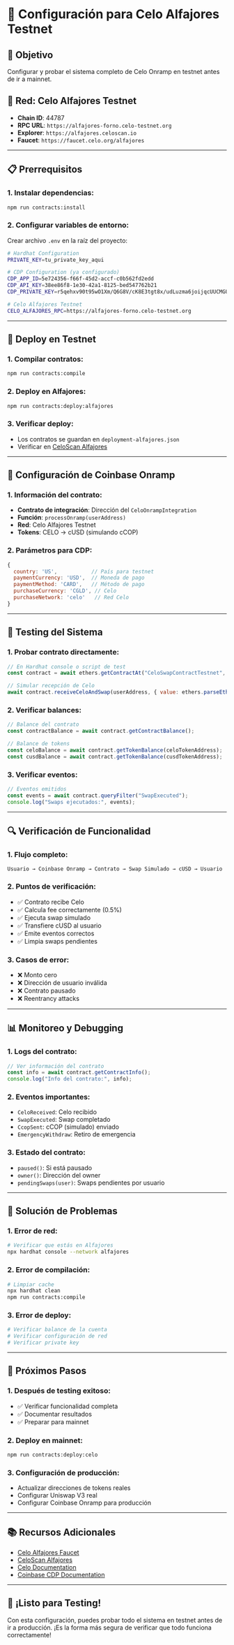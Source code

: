 # 🧪 Configuración para Celo Alfajores Testnet

## 🎯 **Objetivo**
Configurar y probar el sistema completo de Celo Onramp en testnet antes de ir a mainnet.

## 🌿 **Red: Celo Alfajores Testnet**
- **Chain ID**: 44787
- **RPC URL**: `https://alfajores-forno.celo-testnet.org`
- **Explorer**: `https://alfajores.celoscan.io`
- **Faucet**: `https://faucet.celo.org/alfajores`

---

## 📋 **Prerrequisitos**

### **1. Instalar dependencias:**
```bash
npm run contracts:install
```

### **2. Configurar variables de entorno:**
Crear archivo `.env` en la raíz del proyecto:
```bash
# Hardhat Configuration
PRIVATE_KEY=tu_private_key_aqui

# CDP Configuration (ya configurado)
CDP_APP_ID=5e724356-f66f-45d2-accf-c0b562fd2edd
CDP_API_KEY=38ee86f8-1e30-42a1-8125-bed547762b21
CDP_PRIVATE_KEY=r5qehxv90t95wO1Xm/Q6G8V/cK8E3tgt8x/udLuzma6joijqcUUCMGU1OMi9++0IJZor+7KI8Cg==

# Celo Alfajores Testnet
CELO_ALFAJORES_RPC=https://alfajores-forno.celo-testnet.org
```

---

## 🚀 **Deploy en Testnet**

### **1. Compilar contratos:**
```bash
npm run contracts:compile
```

### **2. Deploy en Alfajores:**
```bash
npm run contracts:deploy:alfajores
```

### **3. Verificar deploy:**
- Los contratos se guardan en `deployment-alfajores.json`
- Verificar en [CeloScan Alfajores](https://alfajores.celoscan.io)

---

## 🔧 **Configuración de Coinbase Onramp**

### **1. Información del contrato:**
- **Contrato de integración**: Dirección del `CeloOnrampIntegration`
- **Función**: `processOnramp(userAddress)`
- **Red**: Celo Alfajores Testnet
- **Tokens**: CELO → cUSD (simulando cCOP)

### **2. Parámetros para CDP:**
```javascript
{
  country: 'US',           // País para testnet
  paymentCurrency: 'USD',  // Moneda de pago
  paymentMethod: 'CARD',   // Método de pago
  purchaseCurrency: 'CGLD', // Celo
  purchaseNetwork: 'celo'   // Red Celo
}
```

---

## 🧪 **Testing del Sistema**

### **1. Probar contrato directamente:**
```javascript
// En Hardhat console o script de test
const contract = await ethers.getContractAt("CeloSwapContractTestnet", contractAddress);

// Simular recepción de Celo
await contract.receiveCeloAndSwap(userAddress, { value: ethers.parseEther("1.0") });
```

### **2. Verificar balances:**
```javascript
// Balance del contrato
const contractBalance = await contract.getContractBalance();

// Balance de tokens
const celoBalance = await contract.getTokenBalance(celoTokenAddress);
const cusdBalance = await contract.getTokenBalance(cusdTokenAddress);
```

### **3. Verificar eventos:**
```javascript
// Eventos emitidos
const events = await contract.queryFilter("SwapExecuted");
console.log("Swaps ejecutados:", events);
```

---

## 🔍 **Verificación de Funcionalidad**

### **1. Flujo completo:**
```
Usuario → Coinbase Onramp → Contrato → Swap Simulado → cUSD → Usuario
```

### **2. Puntos de verificación:**
- ✅ Contrato recibe Celo
- ✅ Calcula fee correctamente (0.5%)
- ✅ Ejecuta swap simulado
- ✅ Transfiere cUSD al usuario
- ✅ Emite eventos correctos
- ✅ Limpia swaps pendientes

### **3. Casos de error:**
- ❌ Monto cero
- ❌ Dirección de usuario inválida
- ❌ Contrato pausado
- ❌ Reentrancy attacks

---

## 📊 **Monitoreo y Debugging**

### **1. Logs del contrato:**
```javascript
// Ver información del contrato
const info = await contract.getContractInfo();
console.log("Info del contrato:", info);
```

### **2. Eventos importantes:**
- `CeloReceived`: Celo recibido
- `SwapExecuted`: Swap completado
- `CcopSent`: cCOP (simulado) enviado
- `EmergencyWithdraw`: Retiro de emergencia

### **3. Estado del contrato:**
- `paused()`: Si está pausado
- `owner()`: Dirección del owner
- `pendingSwaps(user)`: Swaps pendientes por usuario

---

## 🚨 **Solución de Problemas**

### **1. Error de red:**
```bash
# Verificar que estás en Alfajores
npx hardhat console --network alfajores
```

### **2. Error de compilación:**
```bash
# Limpiar cache
npx hardhat clean
npm run contracts:compile
```

### **3. Error de deploy:**
```bash
# Verificar balance de la cuenta
# Verificar configuración de red
# Verificar private key
```

---

## 🔄 **Próximos Pasos**

### **1. Después de testing exitoso:**
- ✅ Verificar funcionalidad completa
- ✅ Documentar resultados
- ✅ Preparar para mainnet

### **2. Deploy en mainnet:**
```bash
npm run contracts:deploy:celo
```

### **3. Configuración de producción:**
- Actualizar direcciones de tokens reales
- Configurar Uniswap V3 real
- Configurar Coinbase Onramp para producción

---

## 📚 **Recursos Adicionales**

- [Celo Alfajores Faucet](https://faucet.celo.org/alfajores)
- [CeloScan Alfajores](https://alfajores.celoscan.io)
- [Celo Documentation](https://docs.celo.org/)
- [Coinbase CDP Documentation](https://docs.cdp.coinbase.com/)

---

## 🎉 **¡Listo para Testing!**

Con esta configuración, puedes probar todo el sistema en testnet antes de ir a producción. ¡Es la forma más segura de verificar que todo funciona correctamente!
